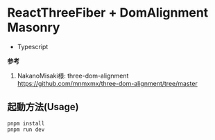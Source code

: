 # ReactThreeFiber + DomAlignment Masonry

- Typescript

**参考**
1. NakanoMisaki様: three-dom-alignment
https://github.com/mnmxmx/three-dom-alignment/tree/master


## 起動方法(Usage)
```
pnpm install
pnpm run dev
```
